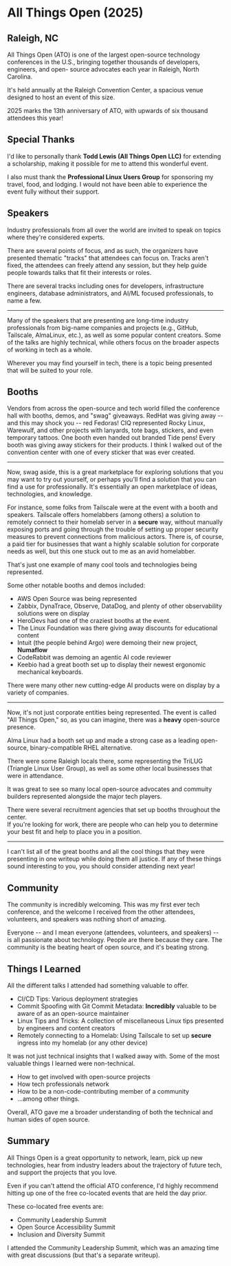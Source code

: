 # All Things Open (2025)
## Raleigh, NC

All Things Open (ATO) is one of the largest open-source technology conferences 
in the U.S., bringing together thousands of developers, engineers, and open-
source advocates each year in Raleigh, North Carolina.  

It's held annually at the Raleigh Convention Center, a spacious venue designed to 
host an event of this size.   

2025 marks the 13th anniversary of ATO, with upwards of six thousand attendees this year!  

## Special Thanks

I'd like to personally thank **Todd Lewis (All Things Open LLC)** for
extending a scholarship, making it possible for me to attend this wonderful 
event.  

I also must thank the **Professional Linux Users Group** for sponsoring my
travel, food, and lodging. I would not have been able to experience the event 
fully without their support.


## Speakers

Industry professionals from all over the world are invited to speak on
topics where they're considered experts.

There are several points of focus, and as such, the organizers have presented
thematic "tracks" that attendees can focus on. Tracks aren't fixed, the attendees 
can freely attend any session, but they help guide people towards talks that
fit their interests or roles.  

There are several tracks including ones for developers, infrastructure
engineers, database administrators, and AI/ML focused professionals, to name a
few.  

---

Many of the speakers that are presenting are long-time industry professionals
from big-name companies and projects (e.g., GitHub, Tailscale, AlmaLinux, etc.), as
well as some popular content creators. Some of the talks are highly technical,
while others focus on the broader aspects of working in tech as a whole.  

Wherever you may find yourself in tech, there is a topic being presented that
will be suited to your role.  


## Booths

Vendors from across the open-source and tech world filled the conference hall
with booths, demos, and "swag" giveaways. RedHat was giving away -- 
and this may shock you -- red Fedoras! CIQ represented Rocky Linux, Warewulf, 
and other projects with lanyards, tote bags, stickers, and even temporary tattoos. 
One booth even handed out branded Tide pens! Every booth was giving away 
stickers for their products. I think I walked out of the convention center with 
one of every sticker that was ever created.  

---

Now, swag aside, this is a great marketplace for exploring solutions that you 
may want to try out yourself, or perhaps you'll find a solution that you can 
find a use for professionally. It's essentially an open marketplace of ideas, 
technologies, and knowledge.

For instance, some folks from Tailscale were at the event with a booth and
speakers. Tailscale offers homelabbers (among others) a solution to remotely 
connect to their homelab server in a **secure** way, without manually exposing 
ports and going through the trouble of setting up proper security measures to 
prevent connections from malicious actors. There is, of course, a paid tier for
businesses that want a highly scalable solution for corporate needs as well,
but this one stuck out to me as an avid homelabber.  

That's just one example of many cool tools and technologies being represented.  

Some other notable booths and demos included:

- AWS Open Source was being represented
- Zabbix, DynaTrace, Observe, DataDog, and plenty of other observability solutions were on
  display  
- HeroDevs had one of the craziest booths at the event.
- The Linux Foundation was there giving away discounts for educational content
- Intuit (the people behind Argo) were demoing their new project, **Numaflow**
- CodeRabbit was demoing an agentic AI code reviewer
- Keebio had a great booth set up to display their newest ergonomic mechanical keyboards.

There were many other new cutting-edge AI products were on display by a variety of companies.  

---

Now, it's not just corporate entities being represented. The event is called
"All Things Open," so, as you can imagine, there was a **heavy** open-source
presence.  

Alma Linux had a booth set up and made a strong case as a leading open-source,
binary-compatible RHEL alternative.  

There were some Raleigh locals there, some representing the TriLUG (Triangle Linux User
Group), as well as some other local businesses that were in attendance.  

It was great to see so many local open-source advocates and commuity builders
represented alongside the major tech players.  

There were several recruitment agencies that set up booths throughout the center.  
If you're looking for work, there are people who can help you to determine your best fit 
and help to place you in a position. 

---

I can't list all of the great booths and all the cool things that they were presenting
in one writeup while doing them all justice. If any of these things sound
interesting to you, you should consider attending next year!

## Community

The community is incredibly welcoming. This was my first ever tech conference,
and the welcome I received from the other attendees, volunteers, and speakers 
was nothing short of amazing. 

Everyone -- and I mean everyone (attendees, volunteers, and speakers) -- is all 
passionate about technology. People are there because they care. The community 
is the beating heart of open source, and it's beating strong.  

## Things I Learned

All the different talks I attended had something valuable to offer.  

- CI/CD Tips: Various deployment strategies  
- Commit Spoofing with Git Commit Metadata: **Incredibly** valuable to be aware of as
  an open-source maintainer  
- Linux Tips and Tricks: A collection of miscellaneous Linux tips presented by
  engineers and content creators  
- Remotely connecting to a Homelab: Using Tailscale to set up **secure**
  ingress into my homelab (or any other device)  

It was not just technical insights that I walked away with. Some of the most
valuable things I learned were non-technical.  

- How to get involved with open-source projects
- How tech professionals network
- How to be a non-code-contributing member of a community
- ...among other things.

Overall, ATO gave me a broader understanding of both the technical and human
sides of open source.  

## Summary

All Things Open is a great opportunity to network, learn, pick up new
technologies, hear from industry leaders about the trajectory of future tech, 
and support the projects that you love.

Even if you can't attend the official ATO conference, I'd highly recommend
hitting up one of the free co-located events that are held the day prior.  

These co-located free events are:

- Community Leadership Summit
- Open Source Accessibility Summit
- Inclusion and Diversity Summit

I attended the Community Leadership Summit, which was an amazing time with
great discussions (but that's a separate writeup).  


